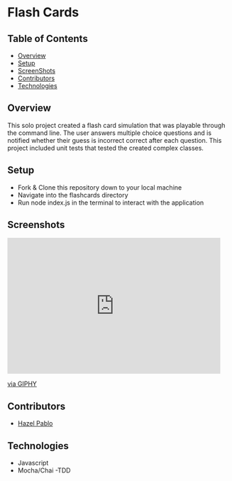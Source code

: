 # Flash Cards

## Table of Contents
- [Overview](#Overview)
- [Setup](#Setup)
- [ScreenShots](#ScreenShots)
- [Contributors](#Contributors)
- [Technologies](#Technologies)


## Overview
This solo project created a flash card simulation that was playable through the command line. The user answers multiple choice questions and is notified whether their guess is incorrect correct after each question. This project included unit tests that tested the created complex classes.


## Setup
- Fork & Clone this repository down to your local machine
- Navigate into the flashcards directory
- Run node index.js in the terminal to interact with the application

## Screenshots

<iframe src="https://giphy.com/embed/HpuhDnqLh5MosmlpOx" width="480" height="306" frameBorder="0" class="giphy-embed" allowFullScreen></iframe><p><a href="https://giphy.com/gifs/HpuhDnqLh5MosmlpOx">via GIPHY</a></p>

## Contributors
- [Hazel Pablo](https://github.com/Hpablo08?tab=repositories)

## Technologies
  - Javascript
  - Mocha/Chai
  -TDD
